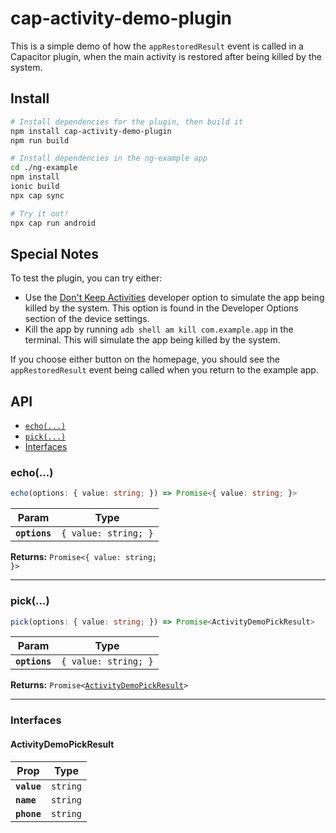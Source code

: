 # cap-activity-demo-plugin

This is a simple demo of how the `appRestoredResult` event is called in a Capacitor plugin, when the main activity is restored after being killed by the system.

## Install

```bash
# Install dependencies for the plugin, then build it
npm install cap-activity-demo-plugin
npm run build

# Install dependencies in the ng-example app
cd ./ng-example
npm install
ionic build
npx cap sync

# Try it out!
npx cap run android
```

## Special Notes

To test the plugin, you can try either:

- Use the [Don't Keep Activities](https://developer.android.com/studio/debug/dev-options) developer option to simulate the app being killed by the system. This option is found in the Developer Options section of the device settings.
- Kill the app by running `adb shell am kill com.example.app` in the terminal. This will simulate the app being killed by the system.

If you choose either button on the homepage, you should see the `appRestoredResult` event being called when you return to the example app.



## API

<docgen-index>

* [`echo(...)`](#echo)
* [`pick(...)`](#pick)
* [Interfaces](#interfaces)

</docgen-index>

<docgen-api>
<!--Update the source file JSDoc comments and rerun docgen to update the docs below-->

### echo(...)

```typescript
echo(options: { value: string; }) => Promise<{ value: string; }>
```

| Param         | Type                            |
| ------------- | ------------------------------- |
| **`options`** | <code>{ value: string; }</code> |

**Returns:** <code>Promise&lt;{ value: string; }&gt;</code>

--------------------


### pick(...)

```typescript
pick(options: { value: string; }) => Promise<ActivityDemoPickResult>
```

| Param         | Type                            |
| ------------- | ------------------------------- |
| **`options`** | <code>{ value: string; }</code> |

**Returns:** <code>Promise&lt;<a href="#activitydemopickresult">ActivityDemoPickResult</a>&gt;</code>

--------------------


### Interfaces


#### ActivityDemoPickResult

| Prop        | Type                |
| ----------- | ------------------- |
| **`value`** | <code>string</code> |
| **`name`**  | <code>string</code> |
| **`phone`** | <code>string</code> |

</docgen-api>
